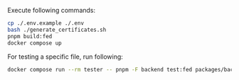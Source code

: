 Execute following commands:
```sh
cp ./.env.example ./.env
bash ./generate_certificates.sh
pnpm build:fed
docker compose up
```

For testing a specific file, run following:
```sh
docker compose run --rm tester -- pnpm -F backend test:fed packages/backend/test-federation/test/user.test.ts
```
